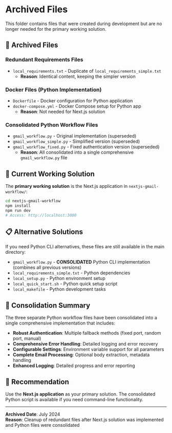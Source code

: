 # Archived Files

This folder contains files that were created during development but are no longer needed for the primary working solution.

## 📁 **Archived Files**

### **Redundant Requirements Files**
- `local_requirements.txt` - Duplicate of `local_requirements_simple.txt`
  - **Reason**: Identical content, keeping the simpler version

### **Docker Files (Python Implementation)**
- `Dockerfile` - Docker configuration for Python application
- `docker-compose.yml` - Docker Compose setup for Python app
  - **Reason**: Not needed for Next.js solution

### **Consolidated Python Workflow Files**
- `gmail_workflow.py` - Original implementation (superseded)
- `gmail_workflow_simple.py` - Simplified version (superseded)
- `gmail_workflow_fixed.py` - Fixed authentication version (superseded)
  - **Reason**: All consolidated into a single comprehensive `gmail_workflow.py` file

## 🎯 **Current Working Solution**

The **primary working solution** is the Next.js application in `nextjs-gmail-workflow/`:

```bash
cd nextjs-gmail-workflow
npm install
npm run dev
# Access: http://localhost:3000
```

## 📋 **Alternative Solutions**

If you need Python CLI alternatives, these files are still available in the main directory:

- `gmail_workflow.py` - **CONSOLIDATED** Python CLI implementation (combines all previous versions)
- `local_requirements_simple.txt` - Python dependencies
- `local_setup.py` - Python environment setup
- `local_quick_start.sh` - Python quick setup script
- `local_makefile` - Python development tasks

## 🔄 **Consolidation Summary**

The three separate Python workflow files have been consolidated into a single comprehensive implementation that includes:

- **Robust Authentication**: Multiple fallback methods (fixed port, random port, manual)
- **Comprehensive Error Handling**: Detailed logging and error recovery
- **Configurable Settings**: Environment variable support for all parameters
- **Complete Email Processing**: Optional body extraction, metadata handling
- **Enhanced Logging**: Detailed progress and error reporting

## 🚀 **Recommendation**

Use the **Next.js application** as your primary solution. The consolidated Python script is available if you need command-line functionality.

---

**Archived Date**: July 2024  
**Reason**: Cleanup of redundant files after Next.js solution was implemented and Python files were consolidated 